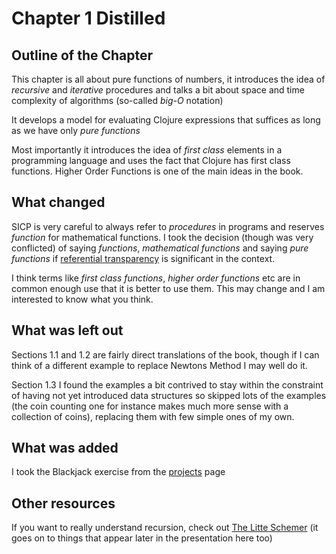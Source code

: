 # Chapter 1 Distilled

## Outline of the Chapter

This chapter is all about pure functions of numbers, it introduces the
idea of *recursive* and *iterative* procedures and talks a bit about
space and time complexity of algorithms (so-called *big-O* notation)

It develops a model for evaluating Clojure expressions that suffices
as long as we have only *pure functions*

Most importantly it introduces the idea of *first class* elements in a
programming language and uses the fact that Clojure has first class
functions. Higher Order Functions is one of the main ideas in the
book.

## What changed

SICP is very careful to always refer to *procedures* in programs and
reserves *function* for mathematical functions. I took the decision
(though was very conflicted) of saying *functions*, *mathematical
functions* and saying *pure functions* if
[referential transparency](https://en.wikipedia.org/wiki/Referential_transparency_(computer_science))
is significant in the context.

I think terms like *first class functions*, *higher order functions*
etc are in common enough use that it is better to use them. This may
change and I am interested to know what you think.

## What was left out

Sections 1.1 and 1.2 are fairly direct translations of the book,
though if I can think of a different example to replace Newtons Method
I may well do it.

Section 1.3 I found the examples a bit contrived to stay within the
constraint of having not yet introduced data structures so skipped
lots of the examples (the coin counting one for instance makes much
more sense with a collection of coins), replacing them with few simple
ones of my own.

## What was added

I took the Blackjack exercise from the
[projects](https://mitpress.mit.edu/sicp/psets/) page

## Other resources

If you want to really understand recursion, check out
[The Litte Schemer](http://amzn.to/1hIHKIS) (it goes on to things that
appear later in the presentation here too)
